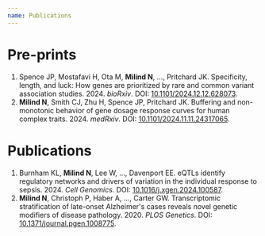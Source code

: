 ```yaml
---
name: Publications
---
```


# Pre-prints

1. Spence JP, Mostafavi H, Ota M, **Milind N**, ..., Pritchard JK. Specificity, length, and luck: How genes are prioritized by rare and common variant association studies. 2024. _bioRxiv_. DOI: [10.1101/2024.12.12.628073](https://doi.org/10.1101/2024.12.12.628073).
2. **Milind N**, Smith CJ, Zhu H, Spence JP, Pritchard JK. Buffering and non-monotonic behavior of gene dosage response curves for human complex traits. 2024. _medRxiv_. DOI: [10.1101/2024.11.11.24317065](https://doi.org/10.1101/2024.11.11.24317065).

# Publications

1. Burnham KL, **Milind N**, Lee W, ..., Davenport EE. eQTLs identify regulatory networks and drivers of variation in the individual response to sepsis. 2024. _Cell Genomics_. DOI: [10.1016/j.xgen.2024.100587](https://doi.org/10.1016/j.xgen.2024.100587).
2. **Milind N**, Christoph P, Haber A, ..., Carter GW. Transcriptomic stratification of late-onset Alzheimer's cases reveals novel genetic modifiers of disease pathology. 2020. _PLOS Genetics_. DOI: [10.1371/journal.pgen.1008775](https://doi.org/10.1371/journal.pgen.1008775).
